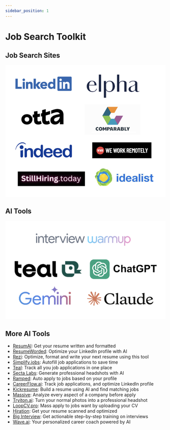 ```yaml
---
sidebar_position: 1
---
```


# Job Search Toolkit

## Job Search Sites

![alt text](images/image.png)

## AI Tools

![alt text](images/image-1.png)

## More AI Tools
* [ResumAI](https://www.resumai.com/): Get your resume written and formatted
* [ResumeWorded](https://resumeworded.com/): Optimize your LinkedIn profile with AI
* [Rezi](https://www.rezi.ai/): Optimize, format and write your next resume using this tool
* [Simplify.jobs](https://simplify.jobs/): Autofill job applications to save time
* [Teal](https://www.tealhq.com/): Track all you job applications in one place
* [Secta Labs](https://secta.ai/): Generate professional headshots with AI
* [Ramped](https://www.rampedcareers.com/): Auto apply to jobs based on your profile
* [CareerFlow.ai](https://www.careerflow.ai/): Track job applications, and optimize LinkedIn profile
* [Kickresume](https://www.kickresume.com/en/): Build a resume using AI and find matching jobs
* [Massive](https://usemassive.com/): Analyze every aspect of a company before apply
* [Tryiton.ai](https://www.tryitonai.com/): Turn your normal photos into a professional headshot
* [LoopCV.pro](https://www.loopcv.pro/): Mass apply to jobs want by uploading your CV
* [Hiration](https://www.hiration.com/): Get your resume scanned and optimized
* [Big Interview](https://www.biginterview.com/): Get actionable step-by-step training on interviews
* [Wave.ai](https://www.wave.ai/): Your personalized career coach powered by AI

